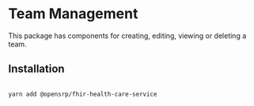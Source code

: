 # Team Management

This package has components for creating, editing, viewing or deleting a team.

## Installation

```sh

yarn add @opensrp/fhir-health-care-service
```
